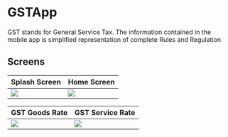 # GSTApp
GST stands for General Service Tax. The information contained in the mobile app is simplified representation of complete Rules and Regulation

## Screens
| Splash Screen  | Home Screen |
| ------------- | ------------- |
| ![](../master/art/SplashScreen.png)  | ![](../master/art/Home.png)  |

| GST Goods Rate  | GST Service Rate |
| ------------- | -------------  |
| ![](../master/art/GoodsRate.png)| ![](../master/art/GoodsRate.png) |
